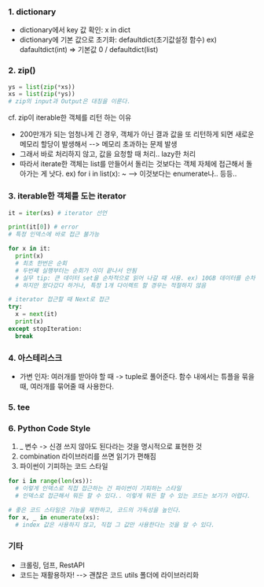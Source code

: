 ### 1. dictionary
* dictionary에서 key 값 확인: x in dict
* dictionary에 기본 값으로 초기화: defaultdict(초기값설정 함수) ex) dafaultdict(int) => 기본값 0 / defaultdict(list)

### 2. zip()
```Python
ys = list(zip(*xs))
xs = list(zip(*ys))
# zip의 input과 Output은 대칭을 이룬다.
```

cf. zip이 iterable한 객체를 리턴 하는 이유
- 200만개가 되는 엄청나게 긴 경우, 객체가 아닌 결과 값을 또 리턴하게 되면 새로운 메모리 할당이 발생해서 --> 메모리 초과하는 문제 발생
- 그래서 바로 처리하지 않고, 값을 요청할 때 처리.. lazy한 처리
- 따라서 iterate한 객체는 list를 만들어서 돌리는 것보다는 객체 자체에 접근해서 돌아가는 게 낫다. 
ex) for i in list(x): ~
--> 이것보다는 enumerate나.. 등등..

### 3. iterable한 객체를 도는 iterator

```python
it = iter(xs) # iterator 선언

print(it[0]) # error
# 특정 인덱스에 바로 접근 불가능

for x in it:
  print(x) 
  # 최초 한번은 순회
  # 두번째 실행부터는 순회가 이미 끝나서 안됨
  # 실무 tip: 큰 데이터 set을 순차적으로 읽어 나갈 때 사용. ex) 10GB 데이터를 순차적으로 접근할 때 -> 만약에 다시 메모리 올려놔서 접근하려고 하면, 메모리 터짐 / 파일을 쭉 읽으면서 필요 없는 데이터 정리하고 싶을 때
  # 하지만 왔다갔다 하거나, 특정 1개 다이렉트 할 경우는 적절하지 않음

# iterator 접근할 때 Next로 접근
try: 
  x = next(it)
  print(x)
except stopIteration:
  break
```

### 4. 아스테리스크
* 가변 인자: 여러개를 받아야 할 때 -> tuple로 풀어준다.
함수 내에서는 튜플을 묶을 때, 여러개를 묶어줄 때 사용한다.

### 5. tee


### 6. Python Code Style
1. _ 변수 -> 신경 쓰지 않아도 된다라는 것을 명시적으로 표현한 것
2. combination 라이브러리를 쓰면 읽기가 편해짐
3. 파이썬이 기피하는 코드 스타일
```python
for i in range(len(xs)):
  # 이렇게 인덱스로 직접 접근하는 건 파이썬이 기피하는 스타일
  # 인덱스로 접근해서 뭐든 할 수 있다.. 이렇게 뭐든 할 수 있는 코드는 보기가 어렵다.

# 좋은 코드 스타일은 기능을 제한하고, 코드의 가독성을 높인다.
for x, _ in enumerate(xs):
  # index 값은 사용하지 않고, 직접 그 값만 사용한다는 것을 알 수 있다.
```


### 기타
* 크롤링, 덤프, RestAPI
* 코드는 재활용하자! --> 괜찮은 코드 utils 폴더에 라이브러리화